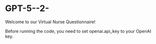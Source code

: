 # GPT-5--2-

Welcome to our Virtual Nurse Questionnaire!

Before running the code, you need to set openai.api_key to your OpenAI key. 
